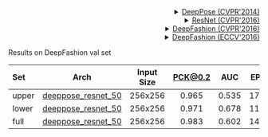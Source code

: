 <!-- [ALGORITHM] -->

<details>
<summary align="right"><a href="http://openaccess.thecvf.com/content_cvpr_2014/html/Toshev_DeepPose_Human_Pose_2014_CVPR_paper.html">DeepPose (CVPR'2014)</a></summary>

```bibtex
@inproceedings{toshev2014deeppose,
  title={Deeppose: Human pose estimation via deep neural networks},
  author={Toshev, Alexander and Szegedy, Christian},
  booktitle={Proceedings of the IEEE conference on computer vision and pattern recognition},
  pages={1653--1660},
  year={2014}
}
```

</details>

<!-- [BACKBONE] -->

<details>
<summary align="right"><a href="http://openaccess.thecvf.com/content_cvpr_2016/html/He_Deep_Residual_Learning_CVPR_2016_paper.html">ResNet (CVPR'2016)</a></summary>

```bibtex
@inproceedings{he2016deep,
  title={Deep residual learning for image recognition},
  author={He, Kaiming and Zhang, Xiangyu and Ren, Shaoqing and Sun, Jian},
  booktitle={Proceedings of the IEEE conference on computer vision and pattern recognition},
  pages={770--778},
  year={2016}
}
```

</details>

<!-- [DATASET] -->

<details>
<summary align="right"><a href="http://openaccess.thecvf.com/content_cvpr_2016/html/Liu_DeepFashion_Powering_Robust_CVPR_2016_paper.html">DeepFashion (CVPR'2016)</a></summary>

```bibtex
@inproceedings{liuLQWTcvpr16DeepFashion,
 author = {Liu, Ziwei and Luo, Ping and Qiu, Shi and Wang, Xiaogang and Tang, Xiaoou},
 title = {DeepFashion: Powering Robust Clothes Recognition and Retrieval with Rich Annotations},
 booktitle = {Proceedings of IEEE Conference on Computer Vision and Pattern Recognition (CVPR)},
 month = {June},
 year = {2016}
}
```

</details>

<!-- [DATASET] -->

<details>
<summary align="right"><a href="https://link.springer.com/chapter/10.1007/978-3-319-46475-6_15">DeepFashion (ECCV'2016)</a></summary>

```bibtex
@inproceedings{liuYLWTeccv16FashionLandmark,
 author = {Liu, Ziwei and Yan, Sijie and Luo, Ping and Wang, Xiaogang and Tang, Xiaoou},
 title = {Fashion Landmark Detection in the Wild},
 booktitle = {European Conference on Computer Vision (ECCV)},
 month = {October},
 year = {2016}
 }
```

</details>

Results on DeepFashion val set

| Set   |                           Arch                           | Input Size | PCK@0.2 |  AUC  | EPE  |                           ckpt                            |                           log                            |
| :---- | :------------------------------------------------------: | :--------: | :-----: | :---: | :--: | :-------------------------------------------------------: | :------------------------------------------------------: |
| upper | [deeppose_resnet_50](/configs/fashion/2d_kpt_sview_rgb_img/deeppose/deepfashion/res50_deepfashion_upper_256x192.py) |  256x256   |  0.965  | 0.535 | 17.2 | [ckpt](https://download.openmmlab.com/mmpose/fashion/deeppose/deeppose_res50_deepfashion_upper_256x192-497799fb_20210309.pth) | [log](https://download.openmmlab.com/mmpose/fashion/deeppose/deeppose_res50_deepfashion_upper_256x192_20210309.log.json) |
| lower | [deeppose_resnet_50](/configs/fashion/2d_kpt_sview_rgb_img/deeppose/deepfashion/res50_deepfashion_lower_256x192.py) |  256x256   |  0.971  | 0.678 | 11.8 | [ckpt](https://download.openmmlab.com/mmpose/fashion/deeppose/deeppose_res50_deepfashion_lower_256x192-94e0e653_20210309.pth) | [log](https://download.openmmlab.com/mmpose/fashion/deeppose/deeppose_res50_deepfashion_lower_256x192_20210309.log.json) |
| full  | [deeppose_resnet_50](/configs/fashion/2d_kpt_sview_rgb_img/deeppose/deepfashion/res50_deepfashion_full_256x192.py) |  256x256   |  0.983  | 0.602 | 14.0 | [ckpt](https://download.openmmlab.com/mmpose/fashion/deeppose/deeppose_res50_deepfashion_full_256x192-4e0273e2_20210309.pth) | [log](https://download.openmmlab.com/mmpose/fashion/deeppose/deeppose_res50_deepfashion_full_256x192_20210309.log.json) |
